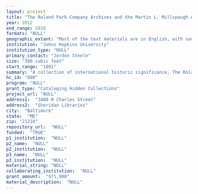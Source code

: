 ```yaml
--- 
layout: project 
title: "The Roland Park Company Archives and the Martin L. Millspaugh Archives"
year: 2012
end_range: 2010
formats: "NULL"
geographic_extant: "Most of the text materials are in English, with some correspondence and related items received by the company in German, Polish, French, and Japanese."
institution: "Johns Hopkins University"
institution_type: "NULL"
primary_contact: "Jordon Steele"
size: "390 cubic feet"
start_range: "1891"
summary: "A collection of international historic significance, The Roland Park Company Archives consist of the corporate records of the Roland Park Company, documenting an early suburban development that has enjoyed regional, national, and international influence. The collection contains a wide variety of informational and format types, including blueprints, architectural drawings, ledgers and other financial records, photographs and photograph albums, and correspondence from some of the most influential designers, planners, and technical experts of the twentieth century, who worked on other developments and trained a new generation of professionals after Roland Park. The collection dates from circa 1891 through 1962 (the life of the corporation). The Martin L. Millspaugh Archives (1950-2010) consist of 50 cubic feet of print and electronic records chronicling Millspaugh's central role in the development of the Inner Harbor, an urban planning project of international impact. Both collections were chosen because of the growing interest in the history of urban planning and community development and demonstrated research demand, which is detailed below. These records create important links between community development and broader historical and societal trends. If rendered accessible by this grant, these collections will serve as a unique and multifaceted way to examine the historical context of land planning and real estate development in Baltimore and beyond."
hc_id: "880"
program: "NULL"
grant_type: "Cataloging Hidden Collections"
project_url: "NULL"
address1:  "3400 N Charles Street"
address2:  "Sheridan Libraries"
city:  "Baltimore"
state:  "MD"
zip: "21218"
repository_url:  "NULL"
funded:  "TRUE"
p1_institution:  "NULL"
p2_name:  "NULL"
p2_institution:  "NULL"
p3_name:  "NULL"
p3_institution:  "NULL"
material_string: "NULL"
collaborating_institution:  "NULL"
grant_amount:  "$71,900"
material_description:  "NULL"
---
```

